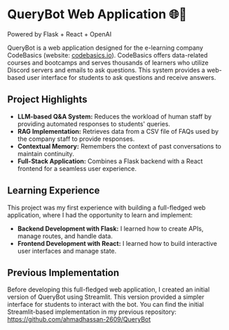 # **QueryBot Web Application 🌐🤖**

Powered by Flask + React + OpenAI

QueryBot is a web application designed for the e-learning company CodeBasics (website: [codebasics.io](https://codebasics.io/)). CodeBasics offers data-related courses and bootcamps and serves thousands of learners who utilize Discord servers and emails to ask questions. This system provides a web-based user interface for students to ask questions and receive answers.

## **Project Highlights**

- **LLM-based Q&A System:** Reduces the workload of human staff by providing automated responses to students' queries.
- **RAG Implementation:** Retrieves data from a CSV file of FAQs used by the company staff to provide responses.
- **Contextual Memory:** Remembers the context of past conversations to maintain continuity.
- **Full-Stack Application:** Combines a Flask backend with a React frontend for a seamless user experience.

## **Learning Experience**

This project was my first experience with building a full-fledged web application, where I had the opportunity to learn and implement:

- **Backend Development with Flask:** I learned how to create APIs, manage routes, and handle data.
- **Frontend Development with React:** I learned how to build interactive user interfaces and manage state.

## **Previous Implementation**

Before developing this full-fledged web application, I created an initial version of QueryBot using Streamlit. This version provided a simpler interface for students to interact with the bot. You can find the initial Streamlit-based implementation in my previous repository: https://github.com/ahmadhassan-2609/QueryBot
